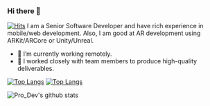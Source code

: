 ### Hi there 👋
[![Hits](https://hits.seeyoufarm.com/api/count/incr/badge.svg?url=https%3A%2F%2Fgithub.com%2Fdeveloperteam888%2Fhit-counter)](https://hits.seeyoufarm.com)
I am a Senior Software Developer and have rich experience in mobile/web development.
Also, I am good at AR development using ARKit/ARCore or Unity/Unreal.

- 🔭 I’m currently working remotely.
- 👯 I worked closely with team members to produce high-quality deliverables.

[![Top Langs](https://github-readme-stats.vercel.app/api/top-langs/?username=developerteam888)](https://github.com/developerteam888/github-readme-stats)
[![Top Langs](https://github-readme-stats.vercel.app/api/top-langs/?username=developerteam888&hide=javascript,html)](https://github.com/developerteam888/github-readme-stats)

![Pro_Dev's github stats](https://github-readme-stats.vercel.app/api?username=developerteam888&count_private=true)

